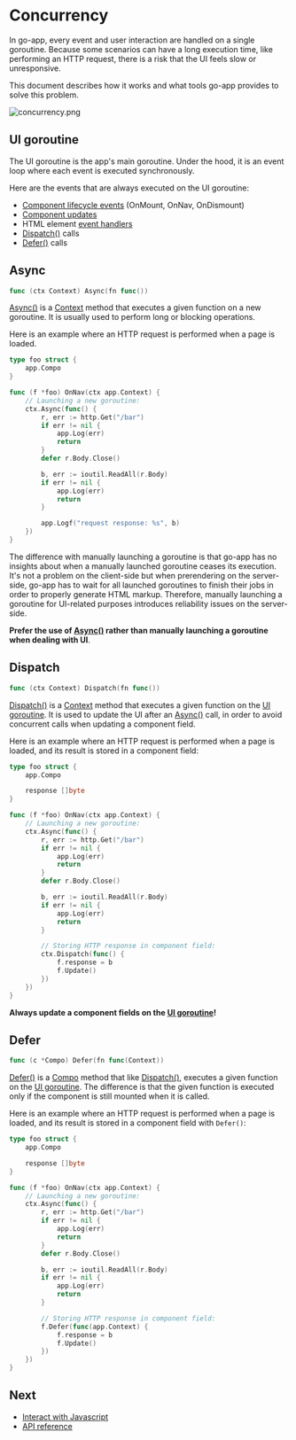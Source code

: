 # Concurrency

In go-app, every event and user interaction are handled on a single goroutine. Because some scenarios can have a long execution time, like performing an HTTP request, there is a risk that the UI feels slow or unresponsive.

This document describes how it works and what tools go-app provides to solve this problem.

![concurrency.png](/web/images/concurrency.svg)

## UI goroutine

The UI goroutine is the app's main goroutine. Under the hood, it is an event loop where each event is executed synchronously.

Here are the events that are always executed on the UI goroutine:

- [Component lifecycle events](/components#lifecycle) (OnMount, OnNav, OnDismount)
- [Component updates](/components#update)
- HTML element [event handlers](/syntax#event-handlers)
- [Dispatch()](#dispatch) calls
- [Defer()](/reference#Compo.Defer) calls

## Async

```go
func (ctx Context) Async(fn func())
```

[Async()](/reference#Context.Async) is a [Context](/reference#Context) method that executes a given function on a new goroutine. It is usually used to perform long or blocking operations.

Here is an example where an HTTP request is performed when a page is loaded.

```go
type foo struct {
	app.Compo
}

func (f *foo) OnNav(ctx app.Context) {
	// Launching a new goroutine:
	ctx.Async(func() {
		r, err := http.Get("/bar")
		if err != nil {
			app.Log(err)
			return
		}
		defer r.Body.Close()

		b, err := ioutil.ReadAll(r.Body)
		if err != nil {
			app.Log(err)
			return
		}

		app.Logf("request response: %s", b)
	})
}
```

The difference with manually launching a goroutine is that go-app has no insights about when a manually launched goroutine ceases its execution. It's not a problem on the client-side but when prerendering on the server-side, go-app has to wait for all launched goroutines to finish their jobs in order to properly generate HTML markup. Therefore, manually launching a goroutine for UI-related purposes introduces reliability issues on the server-side.

**Prefer the use of [Async()](/reference#Context.Async) rather than manually launching a goroutine when dealing with UI**.

## Dispatch

```go
func (ctx Context) Dispatch(fn func())
```

[Dispatch()](reference#Context.Dispatch) is a [Context](/reference#Context) method that executes a given function on the [UI goroutine](#ui-goroutine). It is used to update the UI after an [Async()](#async) call, in order to avoid concurrent calls when updating a component field.

Here is an example where an HTTP request is performed when a page is loaded, and its result is stored in a component field:

```go
type foo struct {
	app.Compo

	response []byte
}

func (f *foo) OnNav(ctx app.Context) {
	// Launching a new goroutine:
	ctx.Async(func() {
		r, err := http.Get("/bar")
		if err != nil {
			app.Log(err)
			return
		}
		defer r.Body.Close()

		b, err := ioutil.ReadAll(r.Body)
		if err != nil {
			app.Log(err)
			return
		}

		// Storing HTTP response in component field:
		ctx.Dispatch(func() {
			f.response = b
			f.Update()
		})
	})
}
```

**Always update a component fields on the [UI goroutine](#ui-goroutine)!**

## Defer

```go
func (c *Compo) Defer(fn func(Context))
```

[Defer()](/reference#Compo.Defer) is a [Compo](/reference#Compo) method that like [Dispatch()](#dispatch), executes a given function on the [UI goroutine](#ui-goroutine). The difference is that the given function is executed only if the component is still mounted when it is called.

Here is an example where an HTTP request is performed when a page is loaded, and its result is stored in a component field with `Defer()`:

```go
type foo struct {
	app.Compo

	response []byte
}

func (f *foo) OnNav(ctx app.Context) {
	// Launching a new goroutine:
	ctx.Async(func() {
		r, err := http.Get("/bar")
		if err != nil {
			app.Log(err)
			return
		}
		defer r.Body.Close()

		b, err := ioutil.ReadAll(r.Body)
		if err != nil {
			app.Log(err)
			return
		}

		// Storing HTTP response in component field:
		f.Defer(func(app.Context) {
			f.response = b
			f.Update()
		})
	})
}
```

## Next

- [Interact with Javascript](/js)
- [API reference](/reference)
